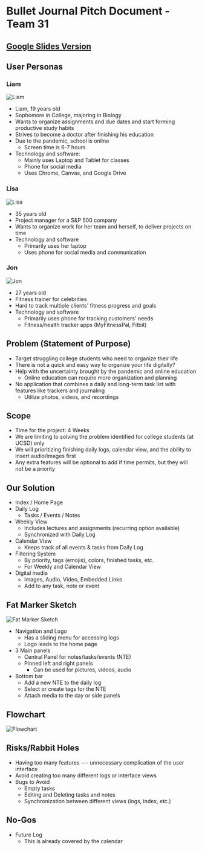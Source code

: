 # Bullet Journal Pitch Document - Team 31

## [Google Slides Version](https://docs.google.com/presentation/d/1LN0QaDYnQGybovSRNXuex7BkuSn9WxUcT-Q5lRLusqs/edit?usp=sharing)

## User Personas

### Liam

![Liam](images/liam.png)

- Liam, 19 years old
- Sophomore in College, majoring in Biology
- Wants to organize assignments and due dates and start forming productive study habits
- Strives to become a doctor after finishing his education
- Due to the pandemic, school is online
    - Screen time is 6-7 hours
- Technology and software:
    - Mainly uses Laptop and Tablet for classes
    - Phone for social media
    - Uses Chrome, Canvas, and Google Drive

### Lisa

![Lisa](images/lisa.png)

- 35 years old
- Project manager for a S&P 500 company
- Wants to organize work for her team and herself, to deliver projects on time
- Technology and software
    - Primarily uses her laptop
    - Uses phone for social media and communication

### Jon

![Jon](images/jon.png)

- 27 years old
- Fitness trainer for celebrities
- Hard to track multiple clients' fitness progress and goals
- Technology and software
    - Primarily uses phone for tracking customers' needs
    - Fitness/health tracker apps (MyFitnessPal, Fitbit)

## Problem (Statement of Purpose)

- Target struggling college students who need to organize their life
- There is not a quick and easy way to organize your life digitally?
- Help with the uncertainty brought by the pandemic and online education
    - Online education can require more organization and planning
- No application that combines a daily and long-term task list with features like trackers and journaling
    - Utilize photos, videos, and recordings

## Scope

- Time for the project: 4 Weeks
- We are limiting to solving the problem identified for college students (at UCSD) only
- We will prioritizing finishing daily logs, calendar view, and the ability to insert audio/images first
- Any extra features will be optional to add if time permits, but they will not be a priority

## Our Solution

- Index / Home Page
- Daily Log
    - Tasks / Events / Notes
- Weekly View
    - Includes lectures and assignments (recurring option available)
    - Synchronized with Daily Log
- Calendar View
    - Keeps track of all events & tasks from Daily Log
- Filtering System
    - By priority, tags (emojis), colors, finished tasks, etc.
    - For Weekly and Calendar View
- Digital media
    - Images, Audio, Video, Embedded Links
    - Add to any task, note or event

## Fat Marker Sketch

![Fat Marker Sketch](fat_marker.png)

- Navigation and Logo
    - Has a sliding menu for accessing logs
    - Logo leads to the home page
- 3 Main panels
    - Central Panel for notes/tasks/events (NTE)
    - Pinned left and right panels
        - Can be used for pictures, videos, audio
- Bottom bar
    - Add a new NTE to the daily log
    - Select or create tags for the NTE
    - Attach media to the day or side panels

## Flowchart

![Flowchart](flowchart.drawio.png)

## Risks/Rabbit Holes

- Having too many features --- unnecessary complication of the user interface
- Avoid creating too many different logs or interface views
- Bugs to Avoid
    - Empty tasks
    - Editing and Deleting tasks and notes
    - Synchronization between different views (logs, index, etc.)

## No-Gos

- Future Log
    - This is already covered by the calendar
